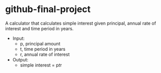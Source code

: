 # github-final-project

A calculator that calculates simple interest given principal, annual rate of interest and time period in years.

- Input:
   * p, principal amount
   * t, time period in years
   * r, annual rate of interest
- Output:
   * simple interest = p*t*r
